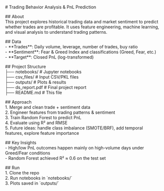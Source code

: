 \# Trading Behavior Analysis & PnL Prediction

\#\# About  
This project explores historical trading data and market sentiment to predict whether trades are profitable. It uses feature engineering, machine learning, and visual analysis to understand trading patterns.

\#\# Data  
\- \*\*Trades\*\*: Daily volume, leverage, number of trades, buy ratio    
\- \*\*Sentiment\*\*: Fear & Greed Index and classifications (Greed, Fear, etc.)    
\- \*\*Target\*\*: Closed PnL (log-transformed)

\#\# Project Structure  
├── notebooks/ \# Jupyter notebooks  
├── csv\_files/ \# Input CSV/PKL files  
├── outputs/ \# Plots & results  
├── ds\_report.pdf \# Final project report  
├── README.md \# This file

\#\# Approach  
1\. Merge and clean trade \+ sentiment data    
2\. Engineer features from trading patterns & sentiment    
3\. Train Random Forest to predict PnL    
4\. Evaluate using R² and RMSE    
5\. Future ideas: handle class imbalance (SMOTE/BRF), add temporal features, explore feature importance

\#\# Key Insights  
\- High/low PnL outcomes happen mainly on high-volume days under Greed/Fear conditions    
\- Random Forest achieved R² ≈ 0.6 on the test set

\#\# Run  
1\. Clone the repo    
2\. Run notebooks in \`notebooks/\`    
3\. Plots saved in \`outputs/\`

